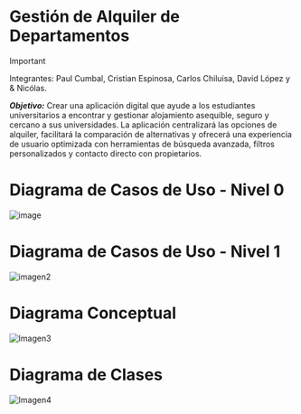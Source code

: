 # Gestión de Alquiler de Departamentos
> [!IMPORTANT]
> Integrantes: Paul Cumbal, Cristian Espinosa, Carlos Chiluisa, David López y & Nicólas.
  
***Objetivo:*** Crear una aplicación digital que ayude a los estudiantes universitarios a encontrar y gestionar alojamiento asequible, seguro y cercano a sus universidades. 
La aplicación centralizará las opciones de alquiler, facilitará la comparación de alternativas y ofrecerá una experiencia de usuario optimizada con herramientas de búsqueda avanzada, filtros personalizados y contacto directo con propietarios.

# Diagrama de Casos de Uso - Nivel 0
![image](https://github.com/user-attachments/assets/0e2c6571-d6da-4838-8806-157187b8dbec)


# Diagrama de Casos de Uso - Nivel 1
![imagen2](https://github.com/user-attachments/assets/5fda5c84-4fe3-492a-b972-5e51ba77c324)

# Diagrama Conceptual
![Imagen3](https://github.com/user-attachments/assets/c16f861b-678d-44f7-9429-49d9efdd046d)

# Diagrama de Clases
![Imagen4](https://github.com/user-attachments/assets/6ba5abdc-3413-4c28-8a8f-7114a0aa2af7)
